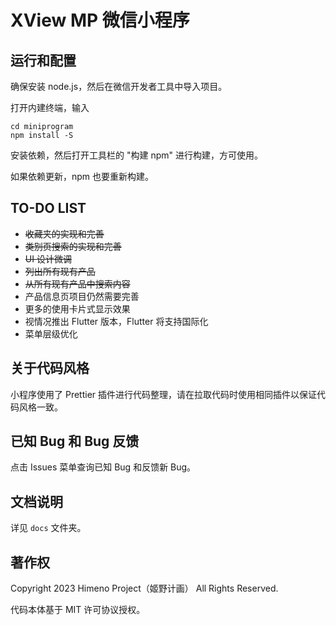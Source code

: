 # XView MP 微信小程序

## 运行和配置

确保安装 node.js，然后在微信开发者工具中导入项目。

打开内建终端，输入

```
cd miniprogram
npm install -S
```

安装依赖，然后打开工具栏的 "构建 npm" 进行构建，方可使用。

如果依赖更新，npm 也要重新构建。

## TO-DO LIST

- ~~收藏夹的实现和完善~~
- ~~类别页搜索的实现和完善~~
- ~~UI 设计微调~~
- ~~列出所有现有产品~~
- ~~从所有现有产品中搜索内容~~
- 产品信息页项目仍然需要完善
- 更多的使用卡片式显示效果
- 视情况推出 Flutter 版本，Flutter 将支持国际化
- 菜单层级优化

## 关于代码风格

小程序使用了 Prettier 插件进行代码整理，请在拉取代码时使用相同插件以保证代码风格一致。

## 已知 Bug 和 Bug 反馈

点击 Issues 菜单查询已知 Bug 和反馈新 Bug。

## 文档说明

详见 `docs` 文件夹。

## 著作权

Copyright 2023 Himeno Project（姬野计画） All Rights Reserved.

代码本体基于 MIT 许可协议授权。
